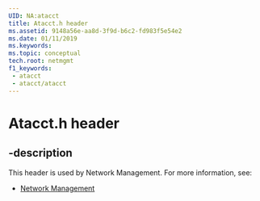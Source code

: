 ```yaml
---
UID: NA:atacct
title: Atacct.h header
ms.assetid: 9148a56e-aa8d-3f9d-b6c2-fd983f5e54e2
ms.date: 01/11/2019
ms.keywords: 
ms.topic: conceptual
tech.root: netmgmt
f1_keywords:
 - atacct
 - atacct/atacct
---
```


# Atacct.h header


## -description

This header is used by Network Management. For more information, see:

- [Network Management](../_netmgmt/index.md)

